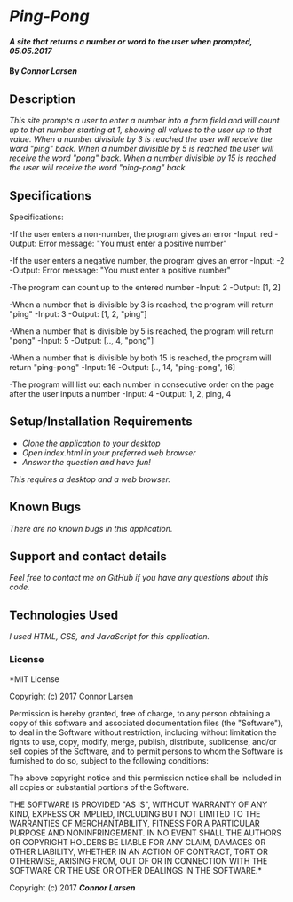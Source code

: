 # _Ping-Pong_

#### _A site that returns a number or word to the user when prompted, 05.05.2017_

#### By _**Connor Larsen**_

## Description

_This site prompts a user to enter a number into a form field and will count up to that number starting at 1, showing all values to the user up to that value. When a number divisible by 3 is reached the user will receive the word "ping" back. When a number divisible by 5 is reached the user will receive the word "pong" back. When a number divisible by 15 is reached the user will receive the word "ping-pong" back._

## Specifications

Specifications:

-If the user enters a non-number, the program gives an error
  -Input: red
  -Output: Error message: "You must enter a positive number"

-If the user enters a negative number, the program gives an error
  -Input: -2
  -Output: Error message: "You must enter a positive number"

-The program can count up to the entered number
  -Input: 2
  -Output: [1, 2]

-When a number that is divisible by 3 is reached, the program will return "ping"
  -Input: 3
  -Output: [1, 2, "ping"]

-When a number that is divisible by 5 is reached, the program will return "pong"
  -Input: 5
  -Output: [.., 4, "pong"]

-When a number that is divisible by both 15 is reached, the program will return "ping-pong"
    -Input: 16
    -Output: [.., 14, "ping-pong", 16]

-The program will list out each number in consecutive order on the page after the user inputs a number
  -Input: 4
  -Output: 1, 2, ping, 4

## Setup/Installation Requirements

* _Clone the application to your desktop_
* _Open index.html in your preferred web browser_
* _Answer the question and have fun!_

_This requires a desktop and a web browser._

## Known Bugs

_There are no known bugs in this application._

## Support and contact details

_Feel free to contact me on GitHub if you have any questions about this code._

## Technologies Used

_I used HTML, CSS, and JavaScript for this application._

### License

*MIT License

Copyright (c) 2017 Connor Larsen

Permission is hereby granted, free of charge, to any person obtaining a copy of this software and associated documentation files (the "Software"), to deal in the Software without restriction, including without limitation the rights to use, copy, modify, merge, publish, distribute, sublicense, and/or sell copies of the Software, and to permit persons to whom the Software is furnished to do so, subject to the following conditions:

The above copyright notice and this permission notice shall be included in all copies or substantial portions of the Software.

THE SOFTWARE IS PROVIDED "AS IS", WITHOUT WARRANTY OF ANY KIND, EXPRESS OR IMPLIED, INCLUDING BUT NOT LIMITED TO THE WARRANTIES OF MERCHANTABILITY, FITNESS FOR A PARTICULAR PURPOSE AND NONINFRINGEMENT. IN NO EVENT SHALL THE AUTHORS OR COPYRIGHT HOLDERS BE LIABLE FOR ANY CLAIM, DAMAGES OR OTHER LIABILITY, WHETHER IN AN ACTION OF CONTRACT, TORT OR OTHERWISE, ARISING FROM, OUT OF OR IN CONNECTION WITH THE SOFTWARE OR THE USE OR OTHER DEALINGS IN THE SOFTWARE.*

Copyright (c) 2017 **_Connor Larsen_**
